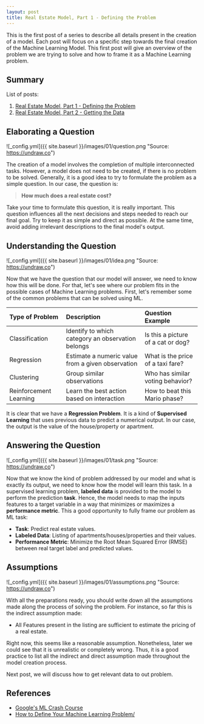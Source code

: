 ```yaml
---
layout: post
title: Real Estate Model, Part 1 - Defining the Problem
---
```


This is the first post of a series to describe all details present in the creation of a model. Each post will focus on a specific step towards the final creation of the Machine Learning Model. This first post will give an overview of the problem we are trying to solve and how to frame it as a Machine Learning problem.

## Summary

List of posts:

1. [Real Estate Model, Part 1 - Defining the Problem]()
2. [Real Estate Model, Part 2 - Getting the Data]()

## Elaborating a Question

![_config.yml]({{ site.baseurl }}/images/01/question.png "Source: <https://undraw.co>")

The creation of a model involves the completion of multiple interconnected tasks. However, a model does not need to be created, if there is no problem to be solved. Generally, it is a good idea to try to formulate the problem as a simple question. In our case, the question is:

>**How much does a real estate cost?**

Take your time to formulate this question, it is really important. This question influences all the next decisions and steps needed to reach our final goal. Try to keep it as simple and direct as possible. At the same time, avoid adding irrelevant descriptions to the final model's output.

## Understanding the Question

![_config.yml]({{ site.baseurl }}/images/01/idea.png "Source: <https://undraw.co>")

Now that we have the question that our model will answer, we need to know how this will be done. For that, let's see where our problem fits in the possible cases of Machine Learning problems. First, let's remember some of the common problems that can be solved using ML.

Type of Problem| Description| Question Example
:---|:---|:---|
Classification| Identify to which category an observation belongs| Is this a picture of a cat or dog?
Regression| Estimate a numeric value from a given observation| What is the price of a taxi fare?
Clustering| Group similar observations| Who has similar voting behavior?
Reinforcement Learning| Learn the best action based on interaction| How to beat this Mario phase?

It is clear that we have a **Regression Problem**. It is a kind of **Supervised Learning** that uses previous data to predict a numerical output. In our case, the output is the value of the house/property or apartment.

## Answering the Question

![_config.yml]({{ site.baseurl }}/images/01/task.png "Source: <https://undraw.co>")

Now that we know the kind of problem addressed by our model and what is exactly its output, we need to know how the model will learn this task. In a supervised learning problem, **labeled data** is provided to the model to perform the prediction **task**. Hence, the model needs to map the inputs features to a target variable in a way that minimizes  or maximizes a **performance metric**. This a good opportunity to fully frame our problem as ML task:

- **Task**: Predict real estate values.
- **Labeled Data**: Listing of apartments/houses/properties and their values.
- **Performance Metric**: Minimize the Root Mean Squared Error (RMSE) between real target label and predicted values.

## Assumptions

![_config.yml]({{ site.baseurl }}/images/01/assumptions.png "Source: <https://undraw.co>")

With all the preparations ready, you should write down all the assumptions made along the process of solving the problem. For instance, so far this is the indirect assumption made:

- All Features present in the listing are sufficient to estimate the pricing of a real estate.

Right now, this seems like a reasonable assumption. Nonetheless, later we could see that it is unrealistic or completely wrong. Thus, it is a good practice to list all the indirect and direct assumption made throughout the model creation process.

Next post, we will discuss how to get relevant data to out problem.

## References

- [Google's ML Crash Course](https://developers.google.com/machine-learning/problem-framing/cases)
- [How to Define Your Machine Learning Problem/](https://machinelearningmastery.com/how-to-define-your-machine-learning-problem/)
